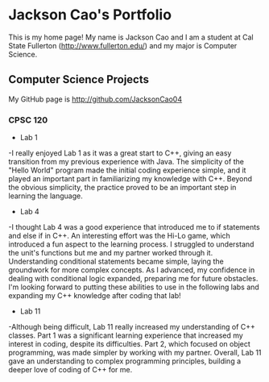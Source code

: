 # Jackson Cao's Portfolio

This is my home page! My name is Jackson Cao and I am a student at Cal State Fullerton (http://www.fullerton.edu/) and my major is Computer Science.

## Computer Science Projects

My GitHub page is http://github.com/JacksonCao04

### CPSC 120

* Lab 1

-I really enjoyed Lab 1 as it was a great start to C++, giving an easy transition from my previous experience with Java. The simplicity of the  "Hello World" program made the initial coding experience simple, and it played an important part in familiarizing  my knowledge with C++. Beyond the obvious simplicity, the practice proved to be an important step in learning the language.

* Lab 4 

-I thought Lab 4 was a good experience that introduced me to if statements and else if in C++. An interesting effort was the Hi-Lo game, which introduced a fun aspect to the learning process. I struggled to understand the unit's functions but me and my partner worked through it. Understanding conditional statements became simple, laying the groundwork for more complex concepts. As I advanced, my confidence in dealing with conditional logic expanded, preparing me for future obstacles. I'm looking forward to putting these abilities to use in the following labs and expanding my C++ knowledge after coding that lab!

* Lab 11

-Although being difficult, Lab 11 really increased my understanding of C++ classes. Part 1 was a significant learning experience that increased my interest in coding, despite its difficulties. Part 2, which focused on object programming, was made simpler by working with my partner. Overall, Lab 11 gave an understanding to complex programming principles, building a deeper love of coding of C++ for me.

